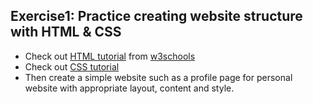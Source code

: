 ## Exercise1: Practice creating website structure with HTML & CSS
- Check out [HTML tutorial](https://www.w3schools.com/html/default.asp) from [w3schools](https://www.w3schools.com)
- Check out [CSS tutorial](https://www.w3schools.com/css/default.asp)
- Then create a simple website such as a profile page for personal website with appropriate layout, content and style.